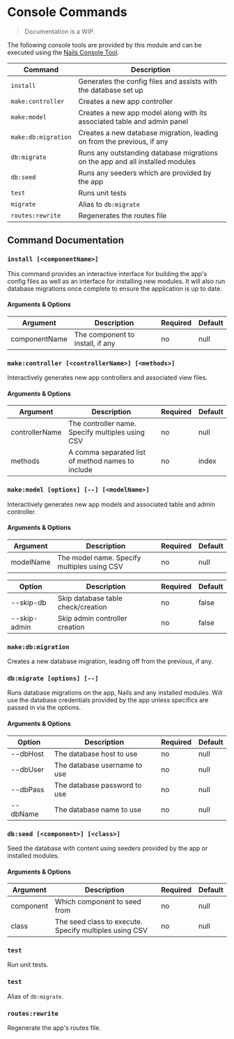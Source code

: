 # Console Commands
> Documentation is a WIP.


The following console tools are provided by this module and can be executed using the [Nails Console Tool](https://github.com/nailsapp/module-console).


| Command             | Description                                                                   |
|---------------------|-------------------------------------------------------------------------------|
| `install`           | Generates the config files and assists with the database set up               |
| `make:controller`   | Creates a new app controller                                                  |
| `make:model`        | Creates a new app model along with its associated table and admin panel       |
| `make:db:migration` | Creates a new database migration, leading on from the previous, if any        |
| `db:migrate`        | Runs any outstanding database migrations on the app and all installed modules |
| `db:seed`           | Runs any seeders which are provided by the app                                |
| `test`              | Runs unit tests                                                               |
| `migrate`           | Alias to `db:migrate`                                                         |
| `routes:rewrite`    | Regenerates the routes file                                                   |


## Command Documentation



### `install [<componentName>]`

This command provides an interactive interface for building the app's config files as well as an interface for installing new modules. It will also run database migrations once complete to ensure the application is up to date.

#### Arguments & Options

| Argument      | Description                      | Required | Default |
|---------------|----------------------------------|----------|---------|
| componentName | The component to install, if any | no       | null    |



### `make:controller [<controllerName>] [<methods>]`

Interactively generates new app controllers and associated view files.

#### Arguments & Options

| Argument       | Description                                       | Required | Default |
|----------------|---------------------------------------------------|----------|---------|
| controllerName | The controller name. Specify multiples using CSV  | no       | null    |
| methods        | A comma separated list of method names to include | no       | index   |



### `make:model [options] [--] [<modelName>]`

Interactively generates new app models and associated table and admin controller.

#### Arguments & Options

| Argument  | Description                                  | Required | Default |
|-----------|----------------------------------------------|----------|---------|
| modelName | The model name. Specify multiples using CSV  | no       | null    |

| Option       | Description                         | Required | Default |
|--------------|-------------------------------------|----------|---------|
| --skip-db    | Skip database table check/creation  | no       | false   |
| --skip-admin | Skip admin controller creation      | no       | false   |



### `make:db:migration`

Creates a new database migration, leading off from the previous, if any.


### `db:migrate [options] [--]`

Runs database migrations on the app, Nails and any installed modules. Will use the database credentials provided by the app unless specifics are passed in via the options.

#### Arguments & Options

| Option   | Description                   | Required | Default |
|----------|-------------------------------|----------|---------|
| --dbHost | The database host to use      | no       | null    |
| --dbUser | The database username to use  | no       | null    |
| --dbPass | The database password to use  | no       | null    |
| --dbName | The database name to use      | no       | null    |



### `db:seed [<component>] [<class>]`

Seed the database with content using seeders provided by the app or installed modules.

#### Arguments & Options

| Argument  | Description                                             | Required | Default |
|-----------|---------------------------------------------------------|----------|---------|
| component | Which component to seed from                            | no       | null    |
| class     | The seed class to execute. Specify multiples using CSV  | no       | null    |



### `test`

Run unit tests.



### `test`

Alias of `db:migrate`.



### `routes:rewrite`

Regenerate the app's routes file.
